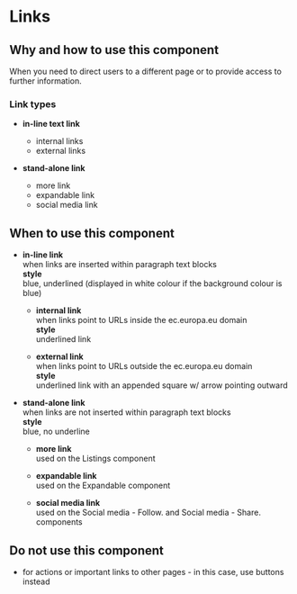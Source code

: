 # Links

## Why and how to use this component

When you need to direct users to a different page or to provide access to
further information.

### Link types

- **in-line text link**

  - internal links
  - external links

- **stand-alone link**
  - more link
  - expandable link
  - social media link

## When to use this component

- **in-line link**<br/> when links are inserted within paragraph text
  blocks<br/> **style**<br/> blue, underlined (displayed in white colour if the
  background colour is blue)

  - **internal link**<br/> when links point to URLs inside the ec.europa.eu
    domain<br/> **style** <br/> underlined link

  - **external link**<br/> when links point to URLs outside the ec.europa.eu
    domain<br/> **style**<br/> underlined link with an appended square w/ arrow
    pointing outward

- **stand-alone link**<br/> when links are not inserted within paragraph text
  blocks<br/> **style**<br/> blue, no underline

  - **more link**<br/> used on the Listings component

  - **expandable link**<br/> used on the Expandable component

  - **social media link**<br/> used on the Social media - Follow. and Social
    media - Share. components

## Do not use this component

- for actions or important links to other pages - in this case, use buttons
  instead
